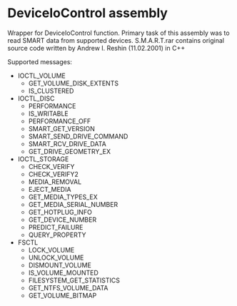 DeviceIoControl assembly
===============

Wrapper for DeviceIoControl function. Primary task of this assembly was to read SMART data from supported devices.
S.M.A.R.T.rar contains original source code written by Andrew I. Reshin (11.02.2001) in C++

Supported messages:
<ul>
    <li>IOCTL_VOLUME
        <ul>
            <li>GET_VOLUME_DISK_EXTENTS</li>
            <li>IS_CLUSTERED</li>
        </ul>
    </li>
    <li>IOCTL_DISC
        <ul>
            <li>PERFORMANCE</li>
            <li>IS_WRITABLE</li>
            <li>PERFORMANCE_OFF</li>
            <li>SMART_GET_VERSION</li>
            <li>SMART_SEND_DRIVE_COMMAND</li>
            <li>SMART_RCV_DRIVE_DATA</li>
            <li>GET_DRIVE_GEOMETRY_EX</li>
        </ul>
    </li>
    <li>IOCTL_STORAGE
        <ul>
            <li>CHECK_VERIFY</li>
            <li>CHECK_VERIFY2</li>
            <li>MEDIA_REMOVAL</li>
            <li>EJECT_MEDIA</li>
            <li>GET_MEDIA_TYPES_EX</li>
            <li>GET_MEDIA_SERIAL_NUMBER</li>
            <li>GET_HOTPLUG_INFO</li>
            <li>GET_DEVICE_NUMBER</li>
            <li>PREDICT_FAILURE</li>
            <li>QUERY_PROPERTY</li>
        </ul>
    </li>
    <li>FSCTL
        <ul>
            <li>LOCK_VOLUME</li>
            <li>UNLOCK_VOLUME</li>
            <li>DISMOUNT_VOLUME</li>
            <li>IS_VOLUME_MOUNTED</li>
            <li>FILESYSTEM_GET_STATISTICS</li>
            <li>GET_NTFS_VOLUME_DATA</li>
            <li>GET_VOLUME_BITMAP</li>
        </ul>
    </li>
</ul>
